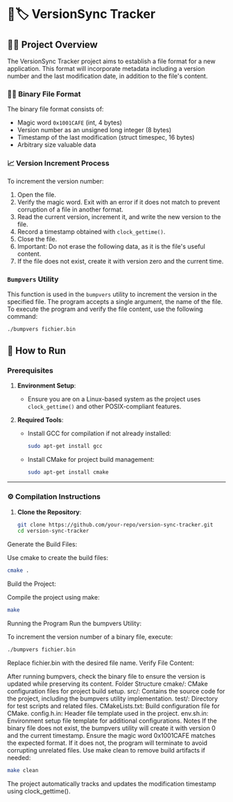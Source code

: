 # 🔄🏷️ VersionSync Tracker

## 📝👀 Project Overview

The VersionSync Tracker project aims to establish a file format for a new application. This format will incorporate metadata including a version number and the last modification date, in addition to the file's content.

### 💾📂 Binary File Format

The binary file format consists of:

- Magic word `0x1001CAFE` (int, 4 bytes)
- Version number as an unsigned long integer (8 bytes)
- Timestamp of the last modification (struct timespec, 16 bytes)
- Arbitrary size valuable data

### 📈 Version Increment Process

To increment the version number:

1. Open the file.
2. Verify the magic word. Exit with an error if it does not match to prevent corruption of a file in another format.
3. Read the current version, increment it, and write the new version to the file.
4. Record a timestamp obtained with `clock_gettime()`.
5. Close the file.
6. Important: Do not erase the following data, as it is the file's useful content.
7. If the file does not exist, create it with version zero and the current time.

### `Bumpvers` Utility

This function is used in the `bumpvers` utility to increment the version in the specified file. The program accepts a single argument, the name of the file. To execute the program and verify the file content, use the following command:

```bash
./bumpvers fichier.bin
```


## 🚀 How to Run

### Prerequisites
1. **Environment Setup**:
   - Ensure you are on a Linux-based system as the project uses `clock_gettime()` and other POSIX-compliant features.

2. **Required Tools**:
   - Install GCC for compilation if not already installed:
     ```bash
     sudo apt-get install gcc
     ```
   - Install CMake for project build management:
     ```bash
     sudo apt-get install cmake
     ```

---

### ⚙️ Compilation Instructions

1. **Clone the Repository**:
   ```bash
   git clone https://github.com/your-repo/version-sync-tracker.git
   cd version-sync-tracker
Generate the Build Files:

Use cmake to create the build files:
```bash
cmake .
```
Build the Project:

Compile the project using make:
```bash
make
```
Running the Program
Run the bumpvers Utility:

To increment the version number of a binary file, execute:
```bash
./bumpvers fichier.bin
```
Replace fichier.bin with the desired file name.
Verify File Content:

After running bumpvers, check the binary file to ensure the version is updated while preserving its content.
Folder Structure
cmake/: CMake configuration files for project build setup.
src/: Contains the source code for the project, including the bumpvers utility implementation.
test/: Directory for test scripts and related files.
CMakeLists.txt: Build configuration file for CMake.
config.h.in: Header file template used in the project.
env.sh.in: Environment setup file template for additional configurations.
Notes
If the binary file does not exist, the bumpvers utility will create it with version 0 and the current timestamp.
Ensure the magic word 0x1001CAFE matches the expected format. If it does not, the program will terminate to avoid corrupting unrelated files.
Use make clean to remove build artifacts if needed:
```bash
make clean
```
The project automatically tracks and updates the modification timestamp using clock_gettime().
